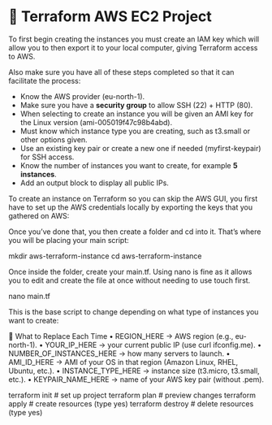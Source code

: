 # 🚀 Terraform AWS EC2 Project

To first begin creating the instances you must create an IAM key which will allow you to then export it to your local computer, giving Terraform access to AWS.

Also make sure you have all of these steps completed so that it can facilitate the process:

- Know the AWS provider (eu-north-1).
- Make sure you have a **security group** to allow SSH (22) + HTTP (80).
- When selecting to create an instance you will be given an AMI key for the Linux version (ami-005019f47c98b4abd).
- Must know which instance type you are creating, such as t3.small or other options given.
- Use an existing key pair or create a new one if needed (myfirst-keypair) for SSH access.
- Know the number of instances you want to create, for example **5 instances**.
- Add an output block to display all public IPs.

To create an instance on Terraform so you can skip the AWS GUI, you first have to set up the AWS credentials locally by exporting the keys that you gathered on AWS:


Once you’ve done that, you then create a folder and cd into it. That’s where you will be placing your main script:

mkdir aws-terraform-instance
cd aws-terraform-instance


Once inside the folder, create your main.tf. Using nano is fine as it allows you to edit and create the file at once without needing to use touch first.

nano main.tf

This is the base script to change depending on what type of instances you want to create:

🎯 What to Replace Each Time
	•	REGION_HERE → AWS region (e.g., eu-north-1).
	•	YOUR_IP_HERE → your current public IP (use curl ifconfig.me).
	•	NUMBER_OF_INSTANCES_HERE → how many servers to launch.
	•	AMI_ID_HERE → AMI of your OS in that region (Amazon Linux, RHEL, Ubuntu, etc.).
	•	INSTANCE_TYPE_HERE → instance size (t3.micro, t3.small, etc.).
	•	KEYPAIR_NAME_HERE → name of your AWS key pair (without .pem).



terraform init     # set up project
terraform plan     # preview changes
terraform apply    # create resources (type yes)
terraform destroy  # delete resources (type yes)






